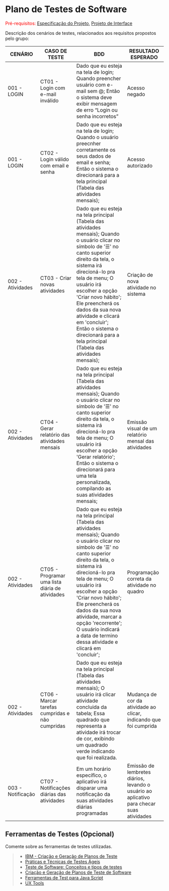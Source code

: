 # Plano de Testes de Software

<span style="color:red">Pré-requisitos: <a href="2-Especificação do Projeto.md"> Especificação do Projeto</a></span>, <a href="3-Projeto de Interface.md"> Projeto de Interface</a>

Descrição dos cenários de testes, relacionados aos requisitos propostos pelo grupo: 

| CENÁRIO  | CASO DE TESTE  | BDD  | RESULTADO ESPERADO | 
| ------------ | ------------ | ------------ | -------- |
| 001 - LOGIN  |  CT01 - Login com e-mail inválido  |    Dado que eu esteja na tela de login; Quando preencher usuário com e-mail sem @;  Então o sistema deve exibir mensagem de erro “Login ou senha incorretos”  | Acesso negado |
| 001 - LOGIN  | CT02 - Login válido com email e senha  |  Dado que eu esteja na tela de login; Quando o usuário preecnher corretamente os seus dados de email e senha; Então o sistema o direcionará para a tela principal (Tabela das atividades mensais);  | Acesso autorizado |
|  002 - Atividades | CT03 - Criar novas atividades    |  Dado que eu esteja na tela principal (Tabela das atividades mensais); Quando o usuário clicar no símbolo de '☰' no canto superior direito da tela, o sistema irá direcioná-lo pra tela de menu; O usuário irá escolher a opção 'Criar novo hábito';  Ele preencherá os dados da sua nova atividade e clicará em 'concluir'; Então o sistema o direcionará para a tela principal (Tabela das atividades mensais); | Criação de nova atividade no sistema |
| 002 - Atividades  | CT04 - Gerar relatório das atividades mensais   | Dado que eu esteja na tela principal (Tabela das atividades mensais); Quando o usuário clicar no símbolo de '☰' no canto superior direito da tela, o sistema irá direcioná-lo pra tela de menu; O usuário irá escolher a opção 'Gerar relatório'; Então o sistema o direcionará para uma tela personalizada, compilando as suas atividades mensais;  | Emissão visual de um relatório mensal das atividades |
|  002 - Atividades | CT05 - Programar uma lista diária de atividades  | Dado que eu esteja na tela principal (Tabela das atividades mensais);  Quando o usuário clicar no símbolo de '☰' no canto superior direito da tela, o sistema irá direcioná-lo pra tela de menu; O usuário irá escolher a opção 'Criar novo hábito'; Ele preencherá os dados da sua nova atividade, marcar a opção 'recorrente'; O usuário indicará a data de termino dessa atividade e clicará em 'concluir'; | Programação correta da atividade no quadro |
| 002 - Atividades  | CT06 - Marcar tarefas cumpridas e não cumpridas   | Dado que eu esteja na tela principal (Tabela das atividades mensais); O usuário irá clicar atividade concluida da tabela; Essa quadrado que representa a atividade irá trocar de cor, exibindo um quadrado verde indicando que foi realizada.   | Mudança de cor da atividade ao clicar, indicando que foi cumprida |
| 003 - Notificação  | CT07 - Notificações diárias das atividades   |  Em um horário específico, o aplicativo irá disparar uma notificação da suas atividades diárias programadas  | Emissão de lembretes diários, levando o usuário ao aplicativo para checar suas atividades |
 
## Ferramentas de Testes (Opcional)

Comente sobre as ferramentas de testes utilizadas.
 
> - [IBM - Criação e Geração de Planos de Teste](https://www.ibm.com/developerworks/br/local/rational/criacao_geracao_planos_testes_software/index.html)
> - [Práticas e Técnicas de Testes Ágeis](http://assiste.serpro.gov.br/serproagil/Apresenta/slides.pdf)
> -  [Teste de Software: Conceitos e tipos de testes](https://blog.onedaytesting.com.br/teste-de-software/)
> - [Criação e Geração de Planos de Teste de Software](https://www.ibm.com/developerworks/br/local/rational/criacao_geracao_planos_testes_software/index.html)
> - [Ferramentas de Test para Java Script](https://geekflare.com/javascript-unit-testing/)
> - [UX Tools](https://uxdesign.cc/ux-user-research-and-user-testing-tools-2d339d379dc7)
